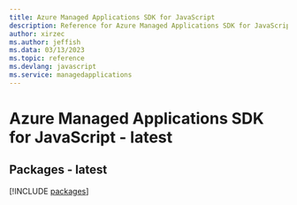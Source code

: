 ```yaml
---
title: Azure Managed Applications SDK for JavaScript
description: Reference for Azure Managed Applications SDK for JavaScript
author: xirzec
ms.author: jeffish
ms.data: 03/13/2023
ms.topic: reference
ms.devlang: javascript
ms.service: managedapplications
---
```

# Azure Managed Applications SDK for JavaScript - latest
## Packages - latest
[!INCLUDE [packages](managed-applications-index.md)]